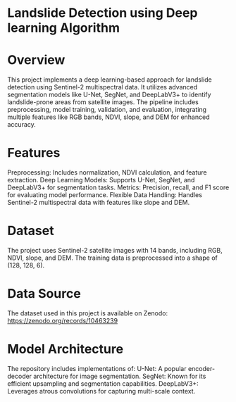 # Landslide Detection using Deep learning Algorithm

# Overview
This project implements a deep learning-based approach for landslide detection using Sentinel-2 multispectral data. It utilizes advanced segmentation models like U-Net, SegNet, and DeepLabV3+ to identify landslide-prone areas from satellite images. The pipeline includes preprocessing, model training, validation, and evaluation, integrating multiple features like RGB bands, NDVI, slope, and DEM for enhanced accuracy.

# Features

Preprocessing: Includes normalization, NDVI calculation, and feature extraction.
Deep Learning Models: Supports U-Net, SegNet, and DeepLabV3+ for segmentation tasks.
Metrics: Precision, recall, and F1 score for evaluating model performance.
Flexible Data Handling: Handles Sentinel-2 multispectral data with features like slope and DEM.

# Dataset
The project uses Sentinel-2 satellite images with 14 bands, including RGB, NDVI, slope, and DEM. The training data is preprocessed into a shape of (128, 128, 6).

# Data Source
The dataset used in this project is available on Zenodo: https://zenodo.org/records/10463239



# Model Architecture

The repository includes implementations of:
U-Net: A popular encoder-decoder architecture for image segmentation.
SegNet: Known for its efficient upsampling and segmentation capabilities.
DeepLabV3+: Leverages atrous convolutions for capturing multi-scale context.
